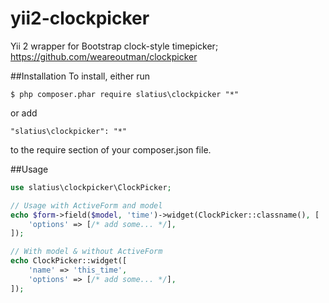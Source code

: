 # yii2-clockpicker
Yii 2 wrapper for Bootstrap clock-style timepicker; https://github.com/weareoutman/clockpicker

##Installation
To install, either run
```
$ php composer.phar require slatius\clockpicker "*"
```
or add
```
"slatius\clockpicker": "*"
```
to the require section of your composer.json file.

##Usage
```php
use slatius\clockpicker\ClockPicker;

// Usage with ActiveForm and model
echo $form->field($model, 'time')->widget(ClockPicker::classname(), [
    'options' => [/* add some... */],
]);

// With model & without ActiveForm
echo ClockPicker::widget([
    'name' => 'this_time',
    'options' => [/* add some... */],
]);
```
